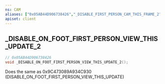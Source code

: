 ```yaml
---
ns: CAM
aliases: ["0x05AB44D906738426","_DISABLE_FIRST_PERSON_CAM_THIS_FRAME_2"]
apiset: client
---
```

## _DISABLE_ON_FOOT_FIRST_PERSON_VIEW_THIS_UPDATE_2

```c
// 0x05AB44D906738426
void _DISABLE_ON_FOOT_FIRST_PERSON_VIEW_THIS_UPDATE_2();
```

Does the same as 0x9C473089A934C930 (DISABLE_ON_FOOT_FIRST_PERSON_VIEW_THIS_UPDATE)




